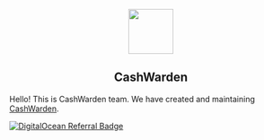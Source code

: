 <p align="center">
    <a href="https://github.com/cashwarden" target="_blank">
        <img src="https://www.cashwarden.com/assets/logo-color.svg" height="80px">
    </a>
    <h2 align="center">CashWarden</h2>
</p>


Hello! This is CashWarden team. We have created and maintaining [CashWarden](https://www.cashwarden.com/).


[![DigitalOcean Referral Badge](https://web-platforms.sfo2.digitaloceanspaces.com/WWW/Badge%203.svg)](https://www.digitalocean.com/?refcode=6087ccd0c9bb&utm_campaign=Referral_Invite&utm_medium=Referral_Program&utm_source=badge)